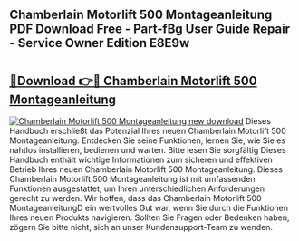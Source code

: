 ## Chamberlain Motorlift 500 Montageanleitung PDF Download Free - Part-fBg User Guide Repair - Service Owner Edition E8E9w

# <h2><a href="http://df6m2ib.blite.top/?on=Chamberlain+Motorlift+500+Montageanleitung">🔗Download 👉🔴 Chamberlain Motorlift 500 Montageanleitung</a></h2>

[![Chamberlain Motorlift 500 Montageanleitung new download](https://i.imgur.com/lujVjoI.png)](http://df6m2ib.blite.top/?on=Chamberlain+Motorlift+500+Montageanleitung)
Dieses Handbuch erschließt das Potenzial Ihres neuen Chamberlain Motorlift 500 Montageanleitung. Entdecken Sie seine Funktionen, lernen Sie, wie Sie es nahtlos installieren, bedienen und warten. Bitte lesen Sie sorgfältig Dieses Handbuch enthält wichtige Informationen zum sicheren und effektiven Betrieb Ihres neuen Chamberlain Motorlift 500 Montageanleitung. Dieses Chamberlain Motorlift 500 Montageanleitung ist mit umfassenden Funktionen ausgestattet, um Ihren unterschiedlichen Anforderungen gerecht zu werden. Wir hoffen, dass das Chamberlain Motorlift 500 MontageanleitungD ein wertvolles Gut war, wenn Sie durch die Funktionen Ihres neuen Produkts navigieren. Sollten Sie Fragen oder Bedenken haben, zögern Sie bitte nicht, sich an unser Kundensupport-Team zu wenden.
